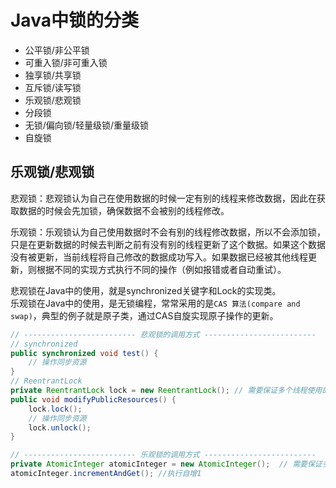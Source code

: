 Java中锁的分类
======
* 公平锁/非公平锁
* 可重入锁/非可重入锁
* 独享锁/共享锁
* 互斥锁/读写锁
* 乐观锁/悲观锁
* 分段锁
* 无锁/偏向锁/轻量级锁/重量级锁
* 自旋锁

乐观锁/悲观锁
------
悲观锁：悲观锁认为自己在使用数据的时候一定有别的线程来修改数据，因此在获取数据的时候会先加锁，确保数据不会被别的线程修改。

乐观锁：乐观锁认为自己使用数据时不会有别的线程修改数据，所以不会添加锁，只是在更新数据的时候去判断之前有没有别的线程更新了这个数据。如果这个数据没有被更新，当前线程将自己修改的数据成功写入。如果数据已经被其他线程更新，则根据不同的实现方式执行不同的操作（例如报错或者自动重试）。

悲观锁在Java中的使用，就是synchronized关键字和Lock的实现类。  
乐观锁在Java中的使用，是无锁编程，常常采用的是`CAS
算法(compare and swap)`，典型的例子就是原子类，通过CAS自旋实现原子操作的更新。
``` java
// ------------------------- 悲观锁的调用方式 -------------------------
// synchronized
public synchronized void test() {
	// 操作同步资源
}
// ReentrantLock
private ReentrantLock lock = new ReentrantLock(); // 需要保证多个线程使用的是同一个锁
public void modifyPublicResources() {
	lock.lock();
	// 操作同步资源
	lock.unlock();
}

// ------------------------- 乐观锁的调用方式 -------------------------
private AtomicInteger atomicInteger = new AtomicInteger();  // 需要保证多个线程使用的是同一个AtomicInteger
atomicInteger.incrementAndGet(); //执行自增1
```
